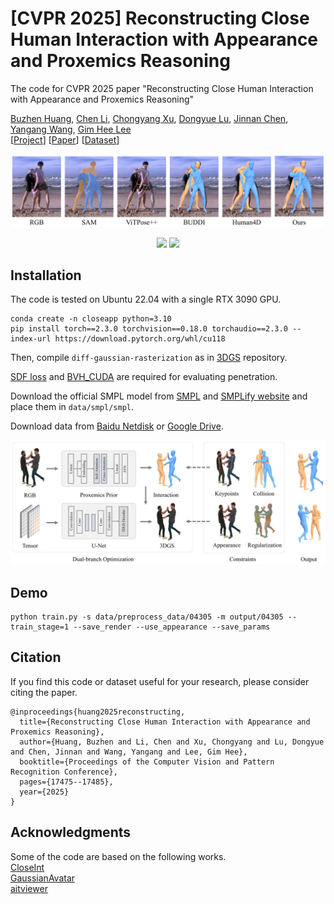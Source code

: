 # \[CVPR 2025\] Reconstructing Close Human Interaction with Appearance and Proxemics Reasoning

The code for CVPR 2025 paper "Reconstructing Close Human Interaction with Appearance and Proxemics Reasoning"<br>

[Buzhen Huang](http://www.buzhenhuang.com/), [Chen Li](https://chaneyddtt.github.io/), [Chongyang Xu](https://github.com/Wil909), [Dongyue Lu](https://dylanorange.github.io/), [Jinnan Chen](https://jinnan-chen.github.io/), [Yangang Wang](https://www.yangangwang.com/), [Gim Hee Lee](https://www.comp.nus.edu.sg/~leegh/)<br>
\[[Project](http://www.buzhenhuang.com/works/CloseApp.html)\] \[[Paper](https://openaccess.thecvf.com/content/CVPR2025/papers/Huang_Reconstructing_Close_Human_Interaction_with_Appearance_and_Proxemics_Reasoning_CVPR_2025_paper.pdf)\] \[[Dataset]()\]

![figure](/assets/teaser.jpg)

<p align="center">
  <img src="assets/04305.gif" width="49%" />
  <img src="assets/04313.gif" width="49%" />
</p>

## Installation 
The code is tested on Ubuntu 22.04 with a single RTX 3090 GPU.
```
conda create -n closeapp python=3.10
pip install torch==2.3.0 torchvision==0.18.0 torchaudio==2.3.0 --index-url https://download.pytorch.org/whl/cu118

```

Then, compile ```diff-gaussian-rasterization```  as in [3DGS](https://github.com/graphdeco-inria/gaussian-splatting) repository.

[SDF loss](https://github.com/penincillin/SDF_ihmr) and [BVH_CUDA](https://github.com/vchoutas/torch-mesh-isect) are required for evaluating penetration.

Download the official SMPL model from [SMPL](https://smpl.is.tue.mpg.de/) and [SMPLify website](http://smplify.is.tuebingen.mpg.de/) and place them in ```data/smpl/smpl```.<br>

Download data from [Baidu Netdisk](https://pan.baidu.com/s/1CDrDpSZTCiz3A9yUNnMiqw?pwd=y1vt) or [Google Drive](https://drive.google.com/file/d/1kTMD6t-GSJ4tHnC2R19RD7dyMWMXwqsv/view?usp=drive_link).

![figure](/assets/pipeline.jpg)



## Demo
```
python train.py -s data/preprocess_data/04305 -m output/04305 --train_stage=1 --save_render --use_appearance --save_params
```


## Citation
If you find this code or dataset useful for your research, please consider citing the paper.
```
@inproceedings{huang2025reconstructing,
  title={Reconstructing Close Human Interaction with Appearance and Proxemics Reasoning},
  author={Huang, Buzhen and Li, Chen and Xu, Chongyang and Lu, Dongyue and Chen, Jinnan and Wang, Yangang and Lee, Gim Hee},
  booktitle={Proceedings of the Computer Vision and Pattern Recognition Conference},
  pages={17475--17485},
  year={2025}
}
```

## Acknowledgments
Some of the code are based on the following works.<br>
[CloseInt](https://github.com/boycehbz/HumanInteraction)<br>
[GaussianAvatar](https://github.com/aipixel/GaussianAvatar)<br>
[aitviewer](https://github.com/eth-ait/aitviewer)<br>